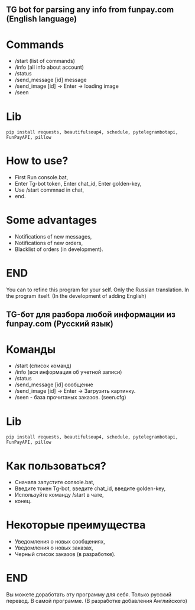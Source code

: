 ## TG bot for parsing any info from funpay.com (English language)
# Commands
- /start (list of commands)
- /info (all info about account)
- /status
- /send_message [id] message
- /send_image [id] -> Enter -> loading image
- /seen

# Lib
```
pip install requests, beautifulsoup4, schedule, pytelegrambotapi, FunPayAPI, pillow
```
# How to use?

- First Run console.bat,
- Enter Tg-bot token, Enter chat_id, Enter golden-key,
- Use /start commnad in chat,
- end.

# Some advantages
- Notifications of new messages,
- Notifications of new orders,
- Blacklist of orders (in development).

# END
You can to refine this program for your self.
Only the Russian translation. In the program itself. (In the development of adding English)

## TG-бот для разбора любой информации из funpay.com (Русский язык)
# Команды
- /start (список команд)
- /info (вся информация об учетной записи)
- /status
- /send_message [id] сообщение
- /send_image [id]  -> Enter -> Загрузить картинку.
- /seen - база прочитаных заказов. (seen.cfg)

# Lib
```
pip install requests, beautifulsoup4, schedule, pytelegrambotapi, FunPayAPI, pillow
```
# Как пользоваться?

- Сначала запустите console.bat,
- Введите токен Tg-bot, введите chat_id, введите golden-key,
- Используйте команду /start в чате,
- конец.

# Некоторые преимущества
- Уведомления о новых сообщениях,
- Уведомления о новых заказах,
- Черный список заказов (в разработке).

# END
Вы можете доработать эту программу для себя.
Только русский перевод. В самой программе. (В разработке добавления Английского)
